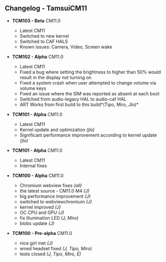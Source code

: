 ## Changelog - TamsuiCM11

- **TCM103 - Beta**
CM11.0
  - Latest CM11
  - Switched to new kernel
  - Switched to CAF HALS
  - Known issues: Camera, Video, Screen wake

- **TCM102 - Alpha**
CM11.0
  - Latest CM11
  - Fixed a bug where setting the brightness to higher than 50% would result in the display not turning on
  - Fixed a system crash when user attempted to change volume via volume keys
  - Fixed an issue where the SIM was reported as absent at each boot
  - Switched from audio-legacy HAL to audio-caf HAL
  - ART Works from first build to this build*(Tipo, Miro, Jlo)*

- **TCM101 - Alpha**
CM11.0
  - Latest CM11
  - Kernel update and optimization *(jlo)*
  - Significant performance improvement according to kernel update *(jlo)*

- **TCM101 - Alpha**
CM11.0
  - Latest CM11
  - Internal fixes

- **TCM100 - Alpha**
CM11.0
  - Chromium webview fixes *(all)*
  - the latest source - CM11.0 M4  *(J)*
  - big performance improvement *(J)*
  - switched to webviewchromium *(J)*
  - kernel improved *(J)*
  - OC CPU and GPU *(J)*
  - fix illumination LED *(J, Miro)*
  - blobs update *(J)*

- **TCM100 - Pre-alpha**
CM11.0
  - nice girl met *(J)*
  - wired headset fixed *(J, Tipo, Miro)*
  - tests closed *(J, Tipo, Miro, E)*
